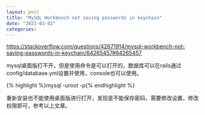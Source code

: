 ```yaml
---
layout: post
title: "MySQL Workbench not saving passwords in keychain"
date: "2023-03-02"
categories: 
---
```

<p><a href="https://stackoverflow.com/questions/42671914/mysql-workbench-not-saving-passwords-in-keychain/64265457#64265457">https://stackoverflow.com/questions/42671914/mysql-workbench-not-saving-passwords-in-keychain/64265457#64265457</a></p>

<p>mysql桌面版打不开，但是使用命令是可以打开的，数据库可以在rails通过config/database.yml设置并使用，console也可以使用。</p>

<p>{% highlight %}mysql -uroot -p{% endhighlight %}</p>

<p>重新安装也不能使用桌面版进行打开，发现是不能保存密码，需要修改设置，修改权限即可，参考以上文章。</p>

<p>&nbsp;</p>

